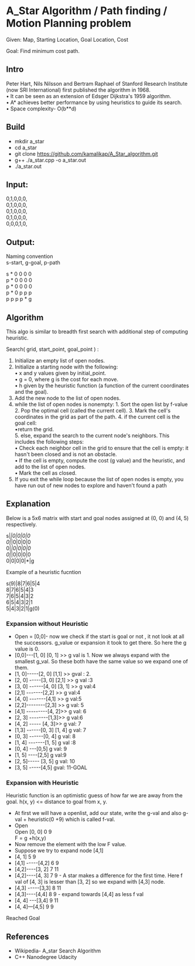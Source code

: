 # A_Star Algorithm / Path finding / Motion Planning problem

Given: Map, Starting Location, Goal Location, Cost

Goal: Find minimum cost path.


## Intro
Peter Hart, Nils Nilsson and Bertram Raphael of Stanford Research Institute (now SRI International)
first published the algorithm in 1968.</br>
• It can be seen as an extension of Edsger Dijkstra's 1959 algorithm.</br> 
• A* achieves better performance by using heuristics to guide its search.</br>
• Space complexity- O(b**d)


## Build
* mkdir a_star
* cd a_star
* git clone https://github.com/kamalikap/A_Star_algorithm.git
* g++ ./a_star.cpp -o a_star.out
* ./a_star.out


## Input:
0,1,0,0,0,</br>
0,1,0,0,0,</br>
0,1,0,0,0,</br>
0,1,0,0,0,</br>
0,0,0,1,0,</br>

## Output:
Naming convention </br>
s-start, g-goal, p-path</br>
 
s * 0 0 0 0 </br>
p * 0 0 0 0 </br>
p * 0 0 0 0 </br>
p * 0 p p p </br>
p p p p * g </br>


## Algorithm
This algo is similar to breadth first search with additional step of computing heuristic.

Search( grid, start_point, goal_point ) :
1. Initialize an empty list of open nodes.
2. Initialize a starting node with the following:</br>
        • x and y values given by initial_point.</br>
        • g = 0, where g is the cost for each move.</br>
        • h given by the heuristic function (a function of the current coordinates and the goal).
3. Add the new node to the list of open nodes.
4. while the list of open nodes is nonempty:
        1. Sort the open list by f-value
        2. Pop the optimal cell (called the current cell).
        3. Mark the cell's coordinates in the grid as part of the path.
        4. if the current cell is the goal cell:</br>
                •return the grid.</br>
        5. else, expand the search to the current node's neighbors. This includes the following steps:</br>
                • Check each neighbor cell in the grid to ensure that the cell is empty: it hasn't been closed and is not an obstacle.</br>
                • If the cell is empty, compute the cost (g value) and the heuristic, and add to the list of open nodes.</br>
                • Mark the cell as closed.
5. If you exit the while loop because the list of open nodes is empty, you have run out of new nodes to explore and haven't found a path


## Explanation

Below is a 5x6 matrix with start and goal nodes assigned at (0, 0) and (4, 5) respectively. </br>

s|*|0|0|0|0</br>
0|*|0|0|0|0</br>
0|*|0|0|0|0</br>
0|*|0|0|0|0</br>
0|0|0|0|*|g</br>

Example of a heuristic fucntion</br>

s(9)|8|7|6|5|4</br>
8|7|6|5|4|3</br>
7|6|5|4|3|2</br>
6|5|4|3|2|1</br>
5|4|3|2|1|g(0)</br>


### Expansion without Heuristic
* Open = [0,0]- now we check if the start is goal or not , it not look at all the successors. 
g_value or expansion it took to get there. So here the g value is 0.
* [0,0]---[1, 0] [0, 1] >>  g val  is 1. 
Now we always expand with the smallest g_val. So these both have the same value so we expand one of them.
* [1, 0]-----[2, 0]  [1,1]  >> gval : 2.
* [2, 0] -----[3, 0]  [2,1] >> g val :3
* [3, 0] ------[4, 0]  [3, 1]  >> g val:4
* [2,1] -------[2,2] >> g val:4
* [4, 0] -------[4,1] >>  g val:5
* [2,2]--------[2,3]  >> g val: 5
* [4,1] ---------[4, 2]>> g val: 6
* [2, 3] --------[1,3]>> g val:6
* [4, 2] ----- [4, 3]>> g val: 7
* [1,3] ------[0, 3]  [1, 4] g val: 7
* [0, 3] ------[0, 4] g val: 8
* [1, 4] -------[1, 5] g val :8
* [0, 4] ---[0,5] g val: 9
* [1, 5] ----[2,5] g val:9
* [2, 5]----- [3, 5] g val: 10
* [3, 5] -----[4,5] gval: 11-GOAL


### Expansion with Heuristic
Heuristic function is an optimistic guess of how far we are away from the goal.
h(x, y) <= distance to goal from x, y.

* At first we will have a openlist, add our state, write the g-val and also 
g-val + heuristic(0 +9) which is called f-val.
* Open <State>  <g val>  <f val> </br>
Open [0, 0] 0  9 </br>
F = g +h(x,y)
* Now remove the element with the low F value.
* Suppose we try to expand node [4,1]
* [4, 1] 5 9
* [4,1] -----[4,2] 6 9
* [4,2]----[3, 2] 7 11
* [4,2]----[4, 3] 7  9   - A star makes a difference for the first time. Here f val of [4, 3] is lesser than [3, 2] so we expand with [4,3] node.
* [4,3] -----[3,3] 8 11
* [4,3]----[4,4] 8 9       - expand towards [4,4] as less f val
* [4, 4] ---[3,4] 9 11
* [4, 4]—[4,5] 9  9

Reached Goal


## References
* Wikipedia- A_star Search Algorithm
* C++ Nanodegree Udacity
